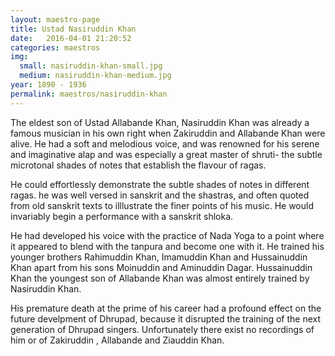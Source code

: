 ```yaml
---
layout: maestro-page
title: Ustad Nasiruddin Khan
date:   2016-04-01 21:20:52
categories: maestros
img:
  small: nasiruddin-khan-small.jpg
  medium: nasiruddin-khan-medium.jpg
year: 1890 - 1936
permalink: maestros/nasiruddin-khan
---
```


The eldest son of Ustad Allabande Khan, Nasiruddin Khan was already a famous musician in his own right when Zakiruddin and Allabande Khan were alive. He had a soft and melodious voice, and was renowned for his serene and imaginative alap and was especially a great master of shruti- the subtle microtonal shades of notes that establish the flavour of ragas.

He could effortlessly demonstrate the subtle shades of notes in different ragas. he was well versed in sanskrit and the shastras, and often quoted from old sanskrit texts to illlustrate the finer points of his music. He would invariably begin a performance with a sanskrit shloka.

He had developed his voice with the practice of Nada Yoga to a point where it appeared to blend with the tanpura and become one with it. He trained his younger brothers Rahimuddin Khan, Imamuddin Khan and Hussainuddin Khan  apart from his sons Moinuddin and Aminuddin Dagar. Hussainuddin Khan the youngest son of Allabande Khan was almost entirely trained by Nasiruddin Khan.

His premature death at the prime of his career had a profound effect on the future develpment of Dhrupad, because it disrupted the training of the next generation of Dhrupad singers. Unfortunately there exist no recordings of him or of Zakiruddin , Allabande and Ziauddin Khan.
